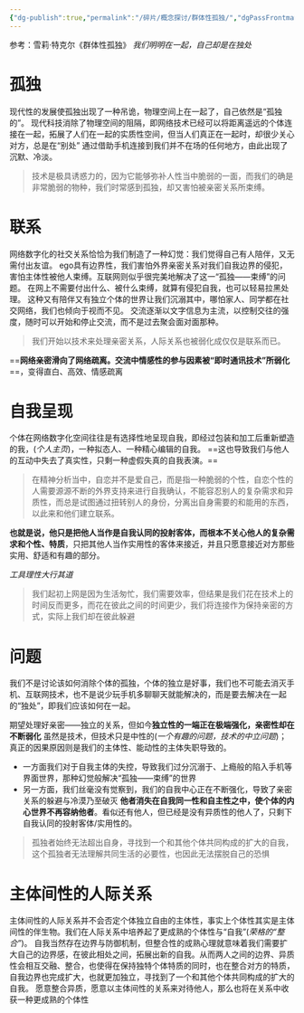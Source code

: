 ```yaml
---
{"dg-publish":true,"permalink":"/碎片/概念探讨/群体性孤独/","dgPassFrontmatter":true}
---
```



参考：雪莉·特克尔《群体性孤独》
*我们明明在一起，自己却是在独处*
# 孤独
现代性的发展使孤独出现了一种吊诡，物理空间上在一起了，自己依然是“孤独的”。
现代科技消除了物理空间的阻隔，即网络技术已经可以将距离遥远的个体连接在一起，拓展了人们在一起的实质性空间，但当人们真正在一起时，却很少关心对方，总是在“别处”
通过借助手机连接到我们并不在场的任何地方，由此出现了沉默、冷淡。
>技术是极具诱惑力的，因为它能够弥补人性当中脆弱的一面，而我们的确是非常脆弱的物种，我们时常感到孤独，却又害怕被亲密关系所束缚。

# 联系

网络数字化的社交关系恰恰为我们制造了一种幻觉：我们觉得自己有人陪伴，又无需付出友谊。
ego具有边界性，我们害怕外界亲密关系对我们自我边界的侵犯，害怕主体性被他人束缚。互联网则似乎很完美地解决了这一“孤独——束缚”的问题。
在网上不需要付出什么、被什么束缚，就算有侵犯自我，也可以轻易拉黑处理。
这种又有陪伴又有独立个体的世界让我们沉溺其中，哪怕家人、同学都在社交网络，我们也倾向于视而不见。
交流逐渐以文字信息为主流，以控制交往的强度，随时可以开始和停止交流，而不是过去聚会面对面那种。
>我们开始以技术来处理亲密关系，人际关系也被弱化成仅仅是联系而已。

==**网络亲密滑向了网络疏离。交流中情感性的参与因素被“即时通讯技术”所弱化**==，变得直白、高效、情感疏离
# 自我呈现
个体在网络数字化空间往往是有选择性地呈现自我，即经过包装和加工后重新塑造的我，(*个人主页*)，一种拟态人、一种精心编辑的自我。
==这也导致我们与他人的互动中失去了真实性，只剩一种虚假失真的自我表演。==
>在精神分析当中，自恋并不是爱自己，而是指一种脆弱的个性，自恋个性的人需要源源不断的外界支持来进行自我确认，不能容忍别人的复杂需求和异质性，而总是试图通过扭转别人的身份，分离出自身需要的和能用的东西，以此来和他们建立联系。

**也就是说，他只是把他人当作是自我认同的投射客体，而根本不关心他人的复杂需求和个性、特质**，只把其他人当作实用性的客体来接近，并且只愿意接近对方那些实用、舒适和有趣的部分。

*工具理性大行其道*
>我们起初上网是因为生活匆忙，我们需要效率，但结果是我们花在技术上的时间反而更多，而花在彼此之间的时间更少，我们将连接作为保持亲密的方式，实际上我们却在彼此躲避

# 问题
我们不是讨论该如何消除个体的孤独，个体的独立是好事，我们也不可能去消灭手机、互联网技术，也不是说少玩手机多聊聊天就能解决的，而是要去解决在一起的“独处”，即我们应该如何在一起。

期望处理好亲密——独立的关系，但如今**独立性的一端正在极端强化，亲密性却在不断弱化**
虽然是技术，但技术只是中性的(*一个有趣的问题，技术的中立问题*)；真正的因果原因则是我们的主体性、能动性的主体失职导致的。
- 一方面我们对于自我主体的失控，导致我们过分沉溺于、上瘾般的陷入手机等界面世界，那种幻觉般解决“孤独——束缚”的世界
- 另一方面，我们丝毫没有觉察到，我们的自我中心正在不断强化，导致了亲密关系的躲避与冷漠乃至破灭
**他者消失在自我同一性和自主性之中，使个体的内心世界不再容纳他者**。看似还有他人，但已经是没有异质性的他人了，只剩下自我认同的投射客体/实用性的。
>孤独者始终无法超出自身，寻找到一个和其他个体共同构成的扩大的自我，这个孤独者无法理解共同生活的必要性，也因此无法摆脱自己的恐惧

# 主体间性的人际关系
主体间性的人际关系并不会否定个体独立自由的主体性，事实上个体性其实是主体间性的伴生物。我们在人际关系中培养起了更成熟的个体性与“自我”(*荣格的“整合”*)。
自我当然存在边界与防御机制，但整合性的成熟心理就意味着我们需要扩大自己的边界感，在彼此相处之间，拓展出新的自我。从而两人之间的边界、异质性会相互交融、整合，也使得在保持独特个体特质的同时，也在整合对方的特质，自我边界也完成扩大，也就更加独立，寻找到了一个和其他个体共同构成的扩大的自我。
愿意整合异质，愿意以主体间性的关系来对待他人，那么也将在关系中收获一种更成熟的个体性